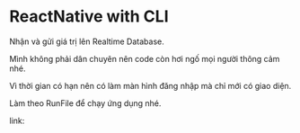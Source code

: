 # ReactNative with CLI
Nhận và gửi giá trị lên Realtime Database.

Mình không phải dân chuyên nên code còn hơi ngố mọi người thông cảm nhé.

Vì thời gian có hạn nên có làm màn hình đăng nhập mà chỉ mới có giao diện.

Làm theo RunFile để chạy ứng dụng nhé.

link:
